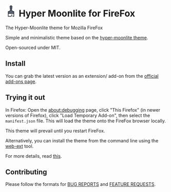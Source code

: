 # <img src="./icons/pb.svg" width="35px"> Hyper Moonlite for FireFox

The Hyper-Moonlite theme for Mozilla FireFox

Simple and minimalistic theme based on the [hyper-moonlite theme](https://github.com/sydrawat/hyper-moonlite).

Open-sourced under MIT.

## Install

You can grab the latest version as an extension/ add-on from the [official add-ons page](https://addons.mozilla.org/en-US/firefox/addon/hyper-ff-moonlite/).

## Trying it out

In Firefox: Open the [about:debugging](https://developer.mozilla.org/en-US/docs/Tools/about:debugging) page, click "This Firefox" (in newer versions of Firefox), click "Load Temporary Add-on", then select the `manifest.json` file. This will load the theme onto the FireFox browser locally.

This theme will prevail until you restart FireFox.

Alternatively, you can install the theme from the command line using the [web-ext](https://developer.mozilla.org/en-US/docs/Mozilla/Add-ons/WebExtensions/Getting_started_with_web-ext) tool.

For more details, read [this](https://developer.mozilla.org/en-US/docs/Mozilla/Add-ons/WebExtensions/Your_first_WebExtension).

## Contributing

Please follow the formats for [BUG REPORTS](https://github.com/sydrawat/firefox-moonlite/blob/master/.github/ISSUE_TEMPLATE/bug_report.md) and [FEATURE REQUESTS](https://github.com/sydrawat/firefox-moonlite/blob/master/.github/ISSUE_TEMPLATE/feature_request.md).
